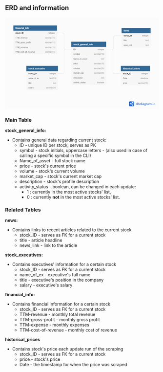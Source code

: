 ## ERD and information

![](stocks_info_ERD.png)

### Main Table

**stock_general_info:**
* Contains general data regarding current stock:
    * ID - unique ID per stock, serves as PK 
    * symbol - stock initials, uppercase letters - (also used in case of calling a specific symbol in the CLI) 
    * Name_of_asset - full stock name
    * price - stock's current price 
    * volume - stock's current volume
    * market_cap - stock's current market cap
    * description - stock's profile description
    * activity_status - boolean, can be changed in each update:
        * 1 : currently in the most active stocks' list, 
        * 0 : currently **not** in the most active stocks' list.

### Related Tables

**news:**
* Contains links to recent articles related to the current stock
    * stock_ID - serves as FK for a current stock
    * title - article headline    
    * news_link - link to the article
    
    
**stock_executives:**     
* Contains executives' information for a certain stock 
    * stock_ID - serves as FK for a current stock
    * name_of_ex - executive's full name
    * title - executive's position in the company
    * salary - executive's salary
    
 
**financial_info:**
* Contains financial information for a certain stock 
    * stock_ID - serves as FK for a current stock
    * TTM-revenue - monthly total revenue
    * TTM-gross-profit - monthly gross profit
    * TTM-expense - monthly expenses
    * TTM-cost-of-revenue - monthly cost of revenue
    
**historical_prices**
* Contains stock's price each update run of the scraping 
    * stock_ID - serves as FK for a current stock
    * price - stock's price
    * Date - the timestamp for when the price was scraped
    